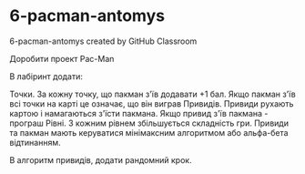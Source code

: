 # 6-pacman-antomys
6-pacman-antomys created by GitHub Classroom


Доробити проект Pac-Man

В лабіринт додати:

Точки. За кожну точку, що пакман з'їв додавати +1 бал. Якщо пакман з'їв всі точки на карті це означає, що він виграв
Привидів. Привиди рухають картою і намагаються з'їсти пакмана. Якщо привид з'їв пакмана - програш
Рівні. З кожним рівнем збільшується складність гри.
Привиди та пакман мають керуватися мінімаксним алгоритмом або альфа-бета відтинанням.

В алгоритм привидів, додати рандомний крок.
